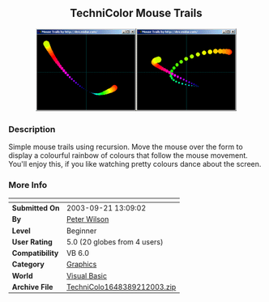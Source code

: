 ﻿<div align="center">

## TechniColor Mouse Trails

<img src="PIC2003921138571676.gif">
</div>

### Description

Simple mouse trails using recursion. Move the mouse over the form to display a colourful rainbow of colours that follow the mouse movement. You'll enjoy this, if you like watching pretty colours dance about the screen.
 
### More Info
 


<span>             |<span>
---                |---
**Submitted On**   |2003-09-21 13:09:02
**By**             |[Peter Wilson](https://github.com/Planet-Source-Code/PSCIndex/blob/master/ByAuthor/peter-wilson.md)
**Level**          |Beginner
**User Rating**    |5.0 (20 globes from 4 users)
**Compatibility**  |VB 6\.0
**Category**       |[Graphics](https://github.com/Planet-Source-Code/PSCIndex/blob/master/ByCategory/graphics__1-46.md)
**World**          |[Visual Basic](https://github.com/Planet-Source-Code/PSCIndex/blob/master/ByWorld/visual-basic.md)
**Archive File**   |[TechniColo1648389212003\.zip](https://github.com/Planet-Source-Code/peter-wilson-technicolor-mouse-trails__1-48676/archive/master.zip)








